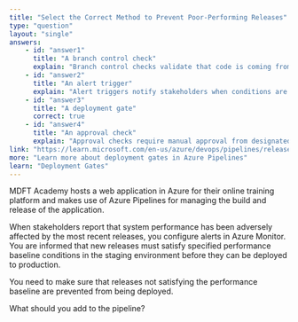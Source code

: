 ```yaml
---
title: "Select the Correct Method to Prevent Poor-Performing Releases"
type: "question"
layout: "single"
answers:
    - id: "answer1"
      title: "A branch control check"
      explain: "Branch control checks validate that code is coming from the correct branch, but they don't evaluate performance metrics from a staging environment."
    - id: "answer2"
      title: "An alert trigger"
      explain: "Alert triggers notify stakeholders when conditions are met, but they don't automatically prevent deployments based on performance baselines."
    - id: "answer3"
      title: "A deployment gate"
      correct: true
    - id: "answer4"
      title: "An approval check"
      explain: "Approval checks require manual approval from designated individuals, but they don't automatically validate performance against a baseline."
link: "https://learn.microsoft.com/en-us/azure/devops/pipelines/release/approvals/gates"
more: "Learn more about deployment gates in Azure Pipelines"
learn: "Deployment Gates"
---
```

MDFT Academy hosts a web application in Azure for their online training platform and makes use of Azure Pipelines for managing the build and release of the application.

When stakeholders report that system performance has been adversely affected by the most recent releases, you configure alerts in Azure Monitor. You are informed that new releases must satisfy specified performance baseline conditions in the staging environment before they can be deployed to production.

You need to make sure that releases not satisfying the performance baseline are prevented from being deployed.

What should you add to the pipeline?

